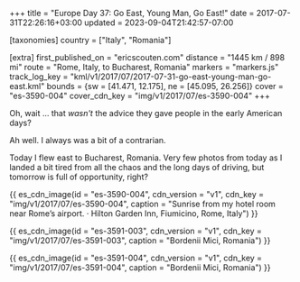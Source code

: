 +++
title = "Europe Day 37: Go East, Young Man, Go East!"
date = 2017-07-31T22:26:16+03:00
updated = 2023-09-04T21:42:57-07:00

[taxonomies]
country = ["Italy", "Romania"]

[extra]
first_published_on = "ericscouten.com"
distance = "1445 km / 898 mi"
route = "Rome, Italy, to Bucharest, Romania"
markers = "markers.js"
track_log_key = "kml/v1/2017/07/2017-07-31-go-east-young-man-go-east.kml"
bounds = {sw = [41.471, 12.175], ne = [45.095, 26.256]}
cover = "es-3590-004"
cover_cdn_key = "img/v1/2017/07/es-3590-004"
+++

Oh, wait ... that _wasn't_ the advice they gave people in the early American days?

<!-- more -->

Ah well. I always was a bit of a contrarian.

Today I flew east to Bucharest, Romania. Very few photos from today as I landed a bit tired from all the chaos and the long days of driving, but tomorrow is full of opportunity, right?

{{ es_cdn_image(id = "es-3590-004", cdn_version = "v1", cdn_key = "img/v1/2017/07/es-3590-004", caption = "Sunrise from my hotel room near Rome’s airport. · Hilton Garden Inn, Fiumicino, Rome, Italy") }}

{{ es_cdn_image(id = "es-3591-003", cdn_version = "v1", cdn_key = "img/v1/2017/07/es-3591-003", caption = "Bordenii Mici, Romania") }}

{{ es_cdn_image(id = "es-3591-004", cdn_version = "v1", cdn_key = "img/v1/2017/07/es-3591-004", caption = "Bordenii Mici, Romania") }}
